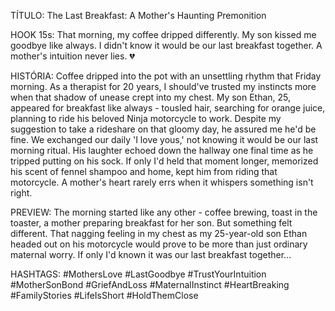 TÍTULO: The Last Breakfast: A Mother's Haunting Premonition

HOOK 15s:
That morning, my coffee dripped differently. My son kissed me goodbye like always. I didn't know it would be our last breakfast together. A mother's intuition never lies. 💔

HISTÓRIA:
Coffee dripped into the pot with an unsettling rhythm that Friday morning. As a therapist for 20 years, I should've trusted my instincts more when that shadow of unease crept into my chest. My son Ethan, 25, appeared for breakfast like always - tousled hair, searching for orange juice, planning to ride his beloved Ninja motorcycle to work. Despite my suggestion to take a rideshare on that gloomy day, he assured me he'd be fine. We exchanged our daily 'I love yous,' not knowing it would be our last morning ritual. His laughter echoed down the hallway one final time as he tripped putting on his sock. If only I'd held that moment longer, memorized his scent of fennel shampoo and home, kept him from riding that motorcycle. A mother's heart rarely errs when it whispers something isn't right.

PREVIEW:
The morning started like any other - coffee brewing, toast in the toaster, a mother preparing breakfast for her son. But something felt different. That nagging feeling in my chest as my 25-year-old son Ethan headed out on his motorcycle would prove to be more than just ordinary maternal worry. If only I'd known it was our last breakfast together...

HASHTAGS:
#MothersLove #LastGoodbye #TrustYourIntuition #MotherSonBond #GriefAndLoss #MaternalInstinct #HeartBreaking #FamilyStories #LifeIsShort #HoldThemClose